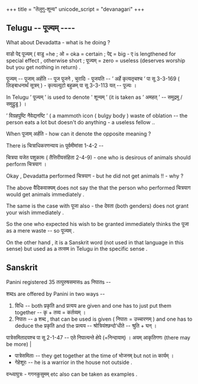 +++
title = "तॆलुगु-शून्य"
unicode_script = "devanagari"
+++


## Telugu -- पूज्यम्  ----

What about Devadatta - what is he doing ?

वाडो पेद्द पूज्यम् ( वाडु =he ; ओ = oka = certain ; पेद्द = big - ए  is lengthened for special effect , otherwise short ; पूज्यम् =  zero = useless (deserves worship but you get nothing in return) .

पूज्यम् -- पूजाम् अर्हति  --  पूज पूजने , चुरादिः - पूजयति --  ’ अर्हे कृत्यतृचश्च ’ पा सू  3-3-169 ( लिङ्बाधनार्थं सूत्रम् ) -  कृत्यल्युटो  बहुळम् पा सू 3-3-113 यत्  -- पूज्यः  ।

In Telugu  ’ पूज्यम् ’  is used to denote ' शून्यम् ’  (it is taken as ’ अमहत् ’ -- समुद्रमु / समुद्रुडु ) ।

’ विग्रहपुष्टि  नैवेद्यनष्टि ’ ( a mammoth icon ( bulgy body )  waste of  oblation -- the person  eats a lot  but doesn't do anything - a useless fellow ..

When पूजाम् अर्हति - how can it denote the opposite meaning ?

There is चित्राधिकरणन्याय in पूर्वमीमांसा 1-4-2 --

चित्रया यजेत पशुकामः ( तैत्तिरीयसंहिता 2-4-9) - one who is desirous of animals should perform चित्रयाग ।

Okay , Devadatta performed चित्रयाग - but he did not get  animals !! - why ?

The above वैदिकवाक्यम्  does not say  the that the person who performed चित्रयाग would  get animals immediately .

The  same is the case with पूजा also - the देवता (both genders) does not grant your wish immediately .

So the one who expected his wish to be granted immediately thinks the पूजा as a mere waste -- so पूज्यम् .

On the other hand , it is a Sanskrit word  (not used in that language in this sense) but used as a तत्सम in Telugu in the specific sense .

## Sanskrit

Panini  registered 35 तत्पुरुषसमासs  as निपातs --

शब्दs are offered by Panini in two  ways --

1. विधिः -- both प्रकृति and प्रत्यय  are given and one has to just put them together -- कृ + तव्य = कर्तव्यम् ।
2. निपातः -- a शब्द  , that can be used is given ( निपातः = उच्चारणम् ) and one has to deduce the प्रकृति and the  प्रत्यय  -- श्रोत्रियंश्छन्दो’धीते  -- श्रुति + घन् ।

पात्रेसमितादयश्च पा सू 2-1-47 -- एते निपात्यन्ते क्षेपे (=निन्दायाम्) । अयम् आकृतिगणः (there may be more) |

- पात्रेसमिताः -- they get together at the time of भोजनम्  but not  in कार्यम् ।
- गेहेशूरः -- he is a warrior in the house not outside .

वन्ध्यापुत्रः - गगनकुसुमम्  etc also can be taken as examples .